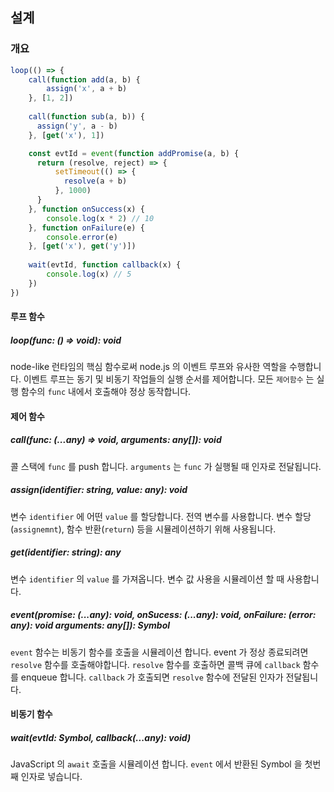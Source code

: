 ## 설계

### 개요

```js
loop(() => {
	call(function add(a, b) {
		assign('x', a + b)
	}, [1, 2])
	
	call(function sub(a, b)) {
	  assign('y', a - b)
	}, [get('x'), 1])

	const evtId = event(function addPromise(a, b) {
	  return (resolve, reject) => {
		  setTimeout(() => {
			resolve(a + b)
		  }, 1000)
	  }
	}, function onSuccess(x) {
		console.log(x * 2) // 10
	}, function onFailure(e) {
		console.error(e)
	}, [get('x'), get('y')])
	
	wait(evtId, function callback(x) {
		console.log(x) // 5
	})
})

```

#### 루프 함수

##### loop(func: () => void): void

node-like 런타임의 핵심 함수로써 node.js 의 이벤트 루프와 유사한 역할을 수행합니다. 이벤트 루프는 동기 및 비동기 작업들의 실행 순서를 제어합니다. 모든 `제어함수` 는 실행 함수의 `func` 내에서 호출해야 정상 동작합니다.

#### 제어 함수
##### call(func: (...any) => void, arguments: any[]): void

콜 스택에 `func` 를 push 합니다. `arguments` 는 `func` 가 실행될 때 인자로 전달됩니다.

##### assign(identifier: string, value: any): void

변수 `identifier` 에 어떤 `value` 를 할당합니다. 전역 변수를 사용합니다. 변수 할당(`assignemnt`), 함수 반환(`return`) 등을 시뮬레이션하기 위해 사용됩니다.

##### get(identifier: string): any

변수 `identifier` 의 `value` 를 가져옵니다. 변수 값 사용을 시뮬레이션 할 때 사용합니다.

##### event(promise: (...any): void, onSucess: (...any): void, onFailure: (error: any): void arguments: any[]): Symbol

`event` 함수는 비동기 함수를 호출을 시뮬레이션 합니다. event 가 정상 종료되려면 `resolve` 함수를 호출해야합니다. `resolve` 함수를 호출하면 콜백 큐에 `callback` 함수를 enqueue 합니다. `callback` 가 호출되면 `resolve` 함수에 전달된 인자가 전달됩니다.

#### 비동기 함수

##### wait(evtId: Symbol, callback(...any): void)

JavaScript 의 `await` 호출을 시뮬레이션 합니다. `event` 에서 반환된 Symbol 을 첫번째 인자로 넣습니다.
